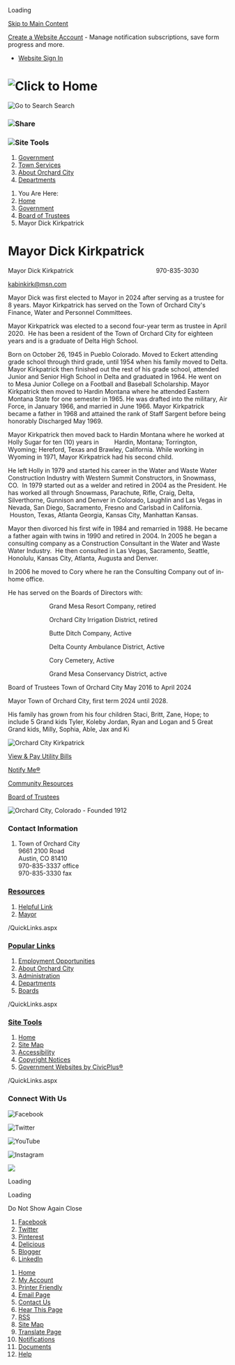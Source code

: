 Loading

[Skip to Main Content](https://www.orchardcityco.org/98/Mayor-Dick-Kirkpatrick/)

[Create a Website Account](https://www.orchardcityco.org/MyAccount/ProfileCreate) - Manage notification subscriptions, save form progress and more.   

- [Website Sign In](https://www.orchardcityco.org/MyAccount)

# ![Click to Home](https://www.orchardcityco.org/ImageRepository/Document?documentID=1566)

![Go to Search](https://www.orchardcityco.org/ImageRepository/Document?documentID=1570) Search

### ![Share](https://www.orchardcityco.org/ImageRepository/Document?documentID=1572)

### ![Site Tools](https://www.orchardcityco.org/ImageRepository/Document?documentID=1574)

1. [Government](https://www.orchardcityco.org/2/Government)
2. [Town Services](https://www.orchardcityco.org/23/Town-Services)
3. [About Orchard City](https://www.orchardcityco.org/24/About-Orchard-City)
4. [Departments](https://www.orchardcityco.org/28/Departments)

<!--THE END-->

1. You Are Here:
2. [Home](https://www.orchardcityco.org)
3. [Government](https://www.orchardcityco.org/2/Government)
4. [Board of Trustees](https://www.orchardcityco.org/6/Board-of-Trustees)
5. Mayor Dick Kirkpatrick

# Mayor Dick Kirkpatrick

Mayor Dick Kirkpatrick                                                970-835-3030

[kabinkirk@msn.com](mailto:volgamoreken@gmail.com)

Mayor Dick was first elected to Mayor in 2024 after serving as a trustee for 8 years. Mayor Kirkpatrick has served on the Town of Orchard City's Finance, Water and Personnel Committees.

Mayor Kirkpatrick was elected to a second four-year term as trustee in April 2020.  He has been a resident of the Town of Orchard City for eighteen years and is a graduate of Delta High School.

Born on October 26, 1945 in Pueblo Colorado. Moved to Eckert attending grade school through third grade, until 1954 when his family moved to Delta. Mayor Kirkpatrick then finished out the rest of his grade school, attended Junior and Senior High School in Delta and graduated in 1964. He went on to Mesa Junior College on a Football and Baseball Scholarship. Mayor Kirkpatrick then moved to Hardin Montana where he attended Eastern Montana State for one semester in 1965. He was drafted into the military, Air Force, in January 1966, and married in June 1966. Mayor Kirkpatrick became a father in 1968 and attained the rank of Staff Sargent before being honorably Discharged May 1969. 

Mayor Kirkpatrick then moved back to Hardin Montana where he worked at Holly Sugar for ten (10) years in         Hardin, Montana; Torrington, Wyoming; Hereford, Texas and Brawley, California. While working in Wyoming in 1971, Mayor Kirkpatrick had his second child.

He left Holly in 1979 and started his career in the Water and Waste Water Construction Industry with Western Summit Constructors, in Snowmass, CO.  In 1979 started out as a welder and retired in 2004 as the President. He has worked all through Snowmass, Parachute, Rifle, Craig, Delta, Silverthorne, Gunnison and Denver in Colorado, Laughlin and Las Vegas in Nevada, San Diego, Sacramento, Fresno and Carlsbad in California.  Houston, Texas, Atlanta Georgia, Kansas City, Manhattan Kansas.    

Mayor then divorced his first wife in 1984 and remarried in 1988. He became a father again with twins in 1990 and retired in 2004. In 2005 he began a consulting company as a Construction Consultant in the Water and Waste Water Industry.  He then consulted in Las Vegas, Sacramento, Seattle, Honolulu, Kansas City, Atlanta, Augusta and Denver.

In 2006 he moved to Cory where he ran the Consulting Company out of in-home office.

He has served on the Boards of Directors with:

                        Grand Mesa Resort Company, retired

                        Orchard City Irrigation District, retired

                        Butte Ditch Company, Active

                        Delta County Ambulance District, Active

                        Cory Cemetery, Active

                        Grand Mesa Conservancy District, active

Board of Trustees Town of Orchard City May 2016 to April 2024

Mayor Town of Orchard City, first term 2024 until 2028.

His family has grown from his four children Staci, Britt, Zane, Hope; to include 5 Grand kids Tyler, Koleby Jordan, Ryan and Logan and 5 Great Grand kids, Milly, Sophia, Able, Jax and Ki

![Orchard City Kirkpatrick](https://www.orchardcityco.org/ImageRepository/Document?documentID=3056 "Orchard City Kirkpatrick")

[View &amp; Pay Utility Bills](https://www.paymentservicenetwork.com/login.asp?acc=RT18303)

[Notify Me®](https://www.orchardcityco.org/list.aspx)

[Community Resources](https://www.orchardcityco.org/126/Community-Resources)

[Board of Trustees](https://www.orchardcityco.org/6/Board-of-Trustees)

![Orchard City, Colorado - Founded 1912](https://www.orchardcityco.org/ImageRepository/Document?documentID=1585 "Orchard City, Colorado - Founded 1912")

### Contact Information

1. Town of Orchard City  
   9661 2100 Road  
   Austin, CO 81410  
   970-835-3337 office  
   970-835-3330 fax

### [Resources](https://www.orchardcityco.org/QuickLinks.aspx?CID=16)

1. [Helpful Link](https://www.orchardcityco.org)
2. [Mayor](https://www.orchardcityco.org/98/Mayor-Don-Suppes)

/QuickLinks.aspx

### [Popular Links](https://www.orchardcityco.org/QuickLinks.aspx?CID=17)

1. [Employment Opportunities](https://www.orchardcityco.org/jobs.aspx)
2. [About Orchard City](https://www.orchardcityco.org/24/About-Orchard-City)
3. [Administration](https://www.orchardcityco.org/9/Town-Administrator)
4. [Departments](https://www.orchardcityco.org/28/Departments)
5. [Boards](https://www.orchardcityco.org/6/Board-of-Trustees)

/QuickLinks.aspx

### [Site Tools](https://www.orchardcityco.org/QuickLinks.aspx?CID=18)

1. [Home](https://www.orchardcityco.org)
2. [Site Map](https://www.orchardcityco.org/sitemap)
3. [Accessibility](https://www.orchardcityco.org/accessibility)
4. [Copyright Notices](https://www.orchardcityco.org/site/copyright)
5. [Government Websites by CivicPlus®](https://civicplus.com/referral)

/QuickLinks.aspx

### Connect With Us

![Facebook](https://www.orchardcityco.org/ImageRepository/Document?documentID=1586)

![Twitter](https://www.orchardcityco.org/ImageRepository/Document?documentID=1588)

![YouTube](https://www.orchardcityco.org/ImageRepository/Document?documentID=1590)

![Instagram](https://www.orchardcityco.org/ImageRepository/Document?documentID=1592)

![](https://www.orchardcityco.org/ImageRepository/Document?documentID=1567)

Loading

Loading

Do Not Show Again Close

<!--THE END-->

1. [Facebook](https://www.orchardcityco.org/Layout/WidgetShare/ShareLink/Facebook)
2. [Twitter](https://www.orchardcityco.org/Layout/WidgetShare/ShareLink/Twitter)
3. [Pinterest](https://www.orchardcityco.org/Layout/WidgetShare/ShareLink/Pinterest)
4. [Delicious](https://www.orchardcityco.org/Layout/WidgetShare/ShareLink/Delicious)
5. [Blogger](https://www.orchardcityco.org/Layout/WidgetShare/ShareLink/Blogger)
6. [LinkedIn](https://www.orchardcityco.org/Layout/WidgetShare/ShareLink/LinkedIn)

<!--THE END-->

01. [Home](https://www.orchardcityco.org)
02. [My Account](https://www.orchardcityco.org/MyAccount)
03. [Printer Friendly](https://www.orchardcityco.org/98/Mayor-Dick-Kirkpatrick/)
04. [Email Page](https://www.orchardcityco.org/EmailPage)
05. [Contact Us](https://www.orchardcityco.org/directory.aspx)
06. [Hear This Page](https://www.orchardcityco.org)
07. [RSS](https://www.orchardcityco.org/rss.aspx)
08. [Site Map](https://www.orchardcityco.org/SiteMap)
09. [Translate Page](https://www.orchardcityco.org/98/Mayor-Dick-Kirkpatrick/)
10. [Notifications](https://www.orchardcityco.org/list.aspx)
11. [Documents](https://www.orchardcityco.org/DocumentCenter)
12. [Help](https://www.orchardcityco.org/directory.aspx)
